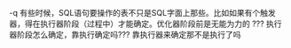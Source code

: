 -q 有些时候，SQL语句要操作的表不只是SQL字面上那些。比如如果有个触发器，得在执行器阶段（过程中）才能确定。优化器阶段前是无能为力的
   ??? 执行器阶段怎么确定，靠执行确定吗??? 靠执行器来确定那不是执行了吗
